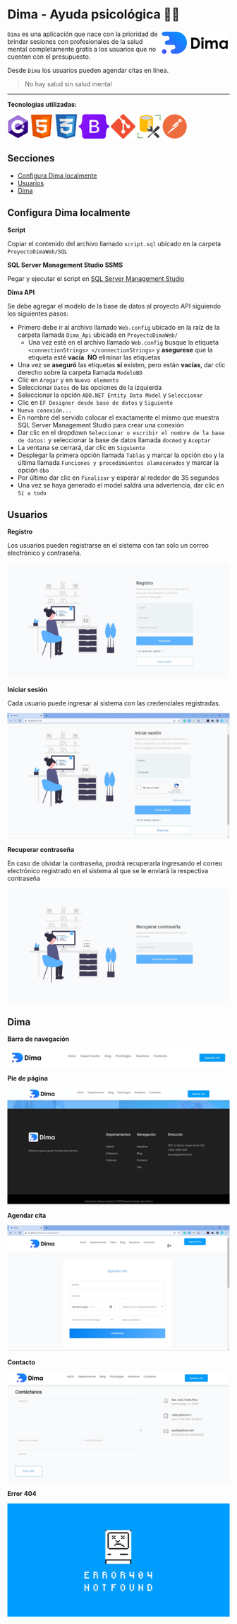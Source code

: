 # Dima - Ayuda psicológica 🧠✨

<img src="Dima/Dima/Readme_Images/logo__nav.png" align="right" />

`Dima` es una aplicación que nace con la prioridad de brindar sesiones con profesionales de la salud mental completamente gratis  a los usuarios que no cuenten con el presupuesto.

Desde `Dima` los usuarios pueden agendar citas en línea.

> No hay salud sin salud mental

---

**Tecnologías utilizadas:**

<a href="https://dotnet.microsoft.com/en-us/learn/csharp" title="C#"><img src="Dima/Dima/Readme_Images/csharp.png" height="55px"/></a>
<a href="https://www.w3schools.com/html/" title="HTML"><img src="Dima/Dima/Readme_Images/html.png" height="55px"/></a>
<a href="https://www.w3schools.com/css/" title="CSS"><img src="Dima/Dima/Readme_Images/css.png" height="55px"/></a>
<a href="https://getbootstrap.com/" title="Bootstrap"><img src="Dima/Dima/Readme_Images/bootstrap.png" height="55px"/></a>
<a href="https://git-scm.com/" title="Git"><img src="Dima/Dima/Readme_Images/git.png" height="55px"/></a>
<a href="https://learn.microsoft.com/en-us/sql/ssms/sql-server-management-studio-ssms?view=sql-server-ver16" title="SQL Server Management Studio SSMS"><img src="Dima/Dima/Readme_Images/sql.png" height="55px"/></a>
<a href="https://www.postman.com/" title="Postman"><img src="Dima/Dima/Readme_Images/postman.png" height="55px"/></a>

## Secciones

- [Configura Dima localmente](#configura-dima-localmente)
- [Usuarios](#usuarios)
- [Dima](#dima)

## Configura Dima localmente

**Script**

Copiar el contenido del archivo llamado `script.sql` ubicado en la carpeta `ProyectoDimaWeb/SQL`

**SQL Server Management Studio SSMS**

Pegar y ejecutar el script en [SQL Server Management Studio](https://learn.microsoft.com/en-us/sql/ssms/download-sql-server-management-studio-ssms?view=sql-server-ver16)

**Dima API**

Se debe agregar el modelo de la base de datos al proyecto API siguiendo los siguientes pasos:

* Primero debe ir al archivo llamado `Web.config` ubicado en la raíz de la carpeta llamada `Dima_Api` ubicada en `ProyectoDimaWeb/`
    * Una vez esté en el archivo llamado `Web.config` busque la etiqueta `<connectionStrings> </connectionStrings>` y **asegurese** que la etiqueta esté **vacía**. **NO** eliminar las etiquetas
* Una vez se **aseguró** las etiquetas **sí** existen, pero están **vacías**, dar clic derecho sobre la carpeta llamada `ModeloBD`
* Clic  en `Aregar` y en `Nuevo elemento`
* Seleccionar `Datos` de las opciones de la izquierda
* Seleccionar la opción `ADO.NET Entity Data Model` y `Seleccionar`
* Clic en `EF Designer desde base de datos` y `Siguiente`
* `Nueva conexión...`
* En nombre del servido colocar el exactamente el mismo que muestra SQL Server Management Studio para crear una conexión
* Dar clic en el dropdown `Seleccionar o escribir el nombre de la base de datos:` y seleccionar la base de datos llamada `docmed` y `Aceptar`
* La ventana se cerrará, dar clic en `Siguiente`
* Desplegar la primera opción llamada `Tablas` y marcar la opción `dbo` y la última llamada `Funciones y procedimientos alamacenados` y marcar la opción `dbo`
* Por último dar clic en `Finalizar` y esperar al rededor de 35 segundos
* Una vez se haya generado el model saldrá una advertencia, dar clic en `Sí a todo`

## Usuarios

**Registro**

Los usuarios pueden registrarse en el sistema con tan solo un correo electrónico y contraseña.

![Registro](Dima/Dima/Readme_Images/signup.jpg)

**Iniciar sesión**

Cada usuario puede ingresar al sistema con las credenciales registradas.

![Iniciar sesión](Dima/Dima/Readme_Images/login.jpg)

**Recuperar contraseña**

En caso de olvidar la contraseña, prodrá recuperarla ingresando el correo electrónico registrado en el sistema al que se le enviará la respectiva contraseña

![Recuperar contrasena](Dima/Dima/Readme_Images/forgot_password.jpg)


## Dima

**Barra de navegación**

![Barra de navegacion](Dima/Dima/Readme_Images/navbar.jpg)

**Pie de página**

![Pie de pagina](Dima/Dima/Readme_Images/footer.jpg)

**Agendar cita**

![Agendar cita](Dima/Dima/Readme_Images/booking.jpg)

**Contacto**

![Contacto](Dima/Dima/Readme_Images/contact.jpg)

**Error 404**

![Error 404](Dima/Dima/Readme_Images/error_404.jpg)

